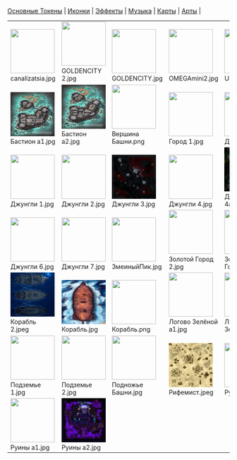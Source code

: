 [Основные Токены](https://github.com/Kobold47/Dnd-Tokens-2/blob/main/images_mark/README.md) |
[Иконки](https://github.com/Kobold47/Dnd-Tokens-2/blob/main/images_icons/README.md) |
[Эффекты](https://github.com/Kobold47/Dnd-Tokens-2/blob/main/images_sfx/README.md) |
[Музыка](https://github.com/Kobold47/Dnd-Tokens-2/blob/main/music/) |
[Карты](https://github.com/Kobold47/Dnd-Tokens-2/blob/main/images_maps/README.md) |
[Арты](https://github.com/Kobold47/Dnd-Tokens-2/blob/main/images_arts/README.md) |
<table><tr>
<tr>
<td valign="bottom">
<img src="./canalizatsia.jpg" width="100" height="100"><br>
canalizatsia.jpg
</td>

<td valign="bottom">
<img src="./GOLDENCITY 2.jpg" width="100" height="100"><br>
GOLDENCITY 2.jpg
</td>

<td valign="bottom">
<img src="./GOLDENCITY.jpg" width="100" height="100"><br>
GOLDENCITY.jpg
</td>

<td valign="bottom">
<img src="./OMEGAmini2.jpg" width="100" height="100"><br>
OMEGAmini2.jpg
</td>

<td valign="bottom">
<img src="./Underdark1.jpg" width="100" height="100"><br>
Underdark1.jpg
</td>

<td valign="bottom">
<img src="./Аренаjpg.jpg" width="100" height="100"><br>
Аренаjpg.jpg
</td>

</tr>
<tr>
<td valign="bottom">
<img src="./Бастион а1.jpg" width="100" height="100"><br>
Бастион а1.jpg
</td>

<td valign="bottom">
<img src="./Бастион а2.jpg" width="100" height="100"><br>
Бастион а2.jpg
</td>

<td valign="bottom">
<img src="./Вершина Башни.png" width="100" height="100"><br>
Вершина Башни.png
</td>

<td valign="bottom">
<img src="./Город 1.jpg" width="100" height="100"><br>
Город 1.jpg
</td>

<td valign="bottom">
<img src="./Данжен а1.jpg" width="100" height="100"><br>
Данжен а1.jpg
</td>

<td valign="bottom">
<img src="./Джунгли 0.mp4" width="100" height="100"><br>
Джунгли 0.mp4
</td>

</tr>
<tr>
<td valign="bottom">
<img src="./Джунгли 1.jpg" width="100" height="100"><br>
Джунгли 1.jpg
</td>

<td valign="bottom">
<img src="./Джунгли 2.jpg" width="100" height="100"><br>
Джунгли 2.jpg
</td>

<td valign="bottom">
<img src="./Джунгли 3.jpg" width="100" height="100"><br>
Джунгли 3.jpg
</td>

<td valign="bottom">
<img src="./Джунгли 4.jpg" width="100" height="100"><br>
Джунгли 4.jpg
</td>

<td valign="bottom">
<img src="./Джунгли 4a.jpg" width="100" height="100"><br>
Джунгли 4a.jpg
</td>

<td valign="bottom">
<img src="./Джунгли 5.jpg" width="100" height="100"><br>
Джунгли 5.jpg
</td>

</tr>
<tr>
<td valign="bottom">
<img src="./Джунгли 6.jpg" width="100" height="100"><br>
Джунгли 6.jpg
</td>

<td valign="bottom">
<img src="./Джунгли 7.jpg" width="100" height="100"><br>
Джунгли 7.jpg
</td>

<td valign="bottom">
<img src="./ЗмеиныйПик.jpg" width="100" height="100"><br>
ЗмеиныйПик.jpg
</td>

<td valign="bottom">
<img src="./Золотой Город 2.jpg" width="100" height="100"><br>
Золотой Город 2.jpg
</td>

<td valign="bottom">
<img src="./Золотой Город.jpg" width="100" height="100"><br>
Золотой Город.jpg
</td>

<td valign="bottom">
<img src="./Карета.jpg" width="100" height="100"><br>
Карета.jpg
</td>

</tr>
<tr>
<td valign="bottom">
<img src="./Корабль 2.jpeg" width="100" height="100"><br>
Корабль 2.jpeg
</td>

<td valign="bottom">
<img src="./Корабль.jpg" width="100" height="100"><br>
Корабль.jpg
</td>

<td valign="bottom">
<img src="./Корабль.png" width="100" height="100"><br>
Корабль.png
</td>

<td valign="bottom">
<img src="./Логово Зелёной а1.jpg" width="100" height="100"><br>
Логово Зелёной а1.jpg
</td>

<td valign="bottom">
<img src="./Логово Зелёной а2.jpg" width="100" height="100"><br>
Логово Зелёной а2.jpg
</td>

<td valign="bottom">
<img src="./Ниирдал-Пок.jpg" width="100" height="100"><br>
Ниирдал-Пок.jpg
</td>

</tr>
<tr>
<td valign="bottom">
<img src="./Подземье 1.jpg" width="100" height="100"><br>
Подземье 1.jpg
</td>

<td valign="bottom">
<img src="./Подземье 2.jpg" width="100" height="100"><br>
Подземье 2.jpg
</td>

<td valign="bottom">
<img src="./Подножье Башни.jpg" width="100" height="100"><br>
Подножье Башни.jpg
</td>

<td valign="bottom">
<img src="./Рифемист.jpeg" width="100" height="100"><br>
Рифемист.jpeg
</td>

<td valign="bottom">
<img src="./Руины 1.jpg" width="100" height="100"><br>
Руины 1.jpg
</td>

<td valign="bottom">
<img src="./Руины 2.jpg" width="100" height="100"><br>
Руины 2.jpg
</td>

</tr>
<tr>
<td valign="bottom">
<img src="./Руины а1.jpg" width="100" height="100"><br>
Руины а1.jpg
</td>

<td valign="bottom">
<img src="./Руины а2.jpg" width="100" height="100"><br>
Руины а2.jpg
</td>

</tr></table>